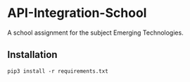 # API-Integration-School
A school assignment for the subject Emerging Technologies. 

## Installation
`pip3 install -r requirements.txt`
